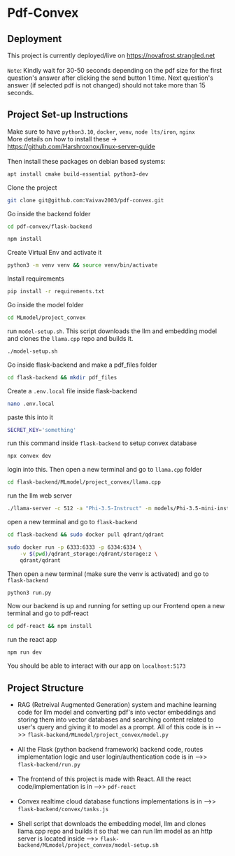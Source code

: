 # Pdf-Convex
## Deployment
This project is currently deployed/live on https://novafrost.strangled.net <br><br>
`Note`: Kindly wait for 30-50 seconds depending on the pdf size for the first question's answer after clicking the send button 1 time. Next question's answer (if selected pdf is not changed) 
should not take more than 15 seconds.
## Project Set-up Instructions
Make sure to have `python3.10`, `docker`, `venv`, `node lts/iron`, `nginx` <br>
More details on how to install these -> https://github.com/Harshroxnox/linux-server-guide
<br><br>
Then install these packages on debian based systems:
```bash
apt install cmake build-essential python3-dev
```
Clone the project
```bash
git clone git@github.com:Vaivav2003/pdf-convex.git
```
Go inside the backend folder
```bash
cd pdf-convex/flask-backend
```
```bash
npm install
```
Create Virtual Env and activate it 
```bash
python3 -m venv venv && source venv/bin/activate
```
Install requirements
```bash
pip install -r requirements.txt
```
Go inside the model folder 
```bash
cd MLmodel/project_convex
```
run `model-setup.sh`. This script downloads the llm and embedding model and clones the `llama.cpp` repo and builds it.
```bash
./model-setup.sh
```
Go inside flask-backend and make a pdf_files folder
```bash
cd flask-backend && mkdir pdf_files
```
Create a `.env.local` file inside flask-backend
```bash
nano .env.local
```
paste this into it 
```bash
SECRET_KEY='something'
```
run this command inside `flask-backend` to setup convex database 
```bash
npx convex dev
```
login into this. Then open a new terminal and go to `llama.cpp` folder
```bash
cd flask-backend/MLmodel/project_convex/llama.cpp
```
run the llm web server
```bash
./llama-server -c 512 -a "Phi-3.5-Instruct" -m models/Phi-3.5-mini-instruct-Q5_K_M.gguf --api-key abcd
```
open a new terminal and go to `flask-backend`
```bash
cd flask-backend && sudo docker pull qdrant/qdrant
```
```bash
sudo docker run -p 6333:6333 -p 6334:6334 \
    -v $(pwd)/qdrant_storage:/qdrant/storage:z \
    qdrant/qdrant
```
Then open a new terminal (make sure the venv is activated) and go to `flask-backend`
```bash
python3 run.py
```
Now our backend is up and running for setting up our Frontend open a new terminal and go to pdf-react
```bash
cd pdf-react && npm install
```
run the react app
```bash
npm run dev
```
You should be able to interact with our app on `localhost:5173`
## Project Structure
- RAG (Retreival Augmented Generation) system and machine learning code for llm model and converting pdf's into vector embeddings and storing them into vector databases and searching content
related to user's query and giving it to model as a prompt. All of this code is in -->> `flask-backend/MLmodel/project_convex/model.py`<br><br>
- All the Flask (python backend framework) backend code, routes implementation logic and user login/authentication code is in -->> `flask-backend/run.py`<br><br>
- The frontend of this project is made with React. All the react code/implementation is in -->> `pdf-react`<br><br>
- Convex realtime cloud database functions implementations is in -->> `flask-backend/convex/tasks.js`<br><br>
- Shell script that downloads the embedding model, llm and clones llama.cpp repo and builds it so that we can run llm model as an http server is located
  inside -->> `flask-backend/MLmodel/project_convex/model-setup.sh`


















